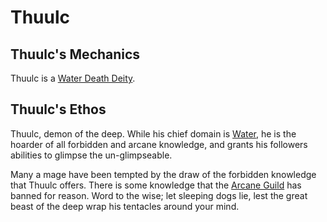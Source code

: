 # Thuulc

## Thuulc's Mechanics

Thuulc is a [Water Death Deity](../../Deity%20Mechanics/Water%20Death%20Deity.md).

## Thuulc's Ethos

Thuulc, demon of the deep. While his chief domain is [Water](../../../Spells/Spell%20Domains/Water.md), he is the hoarder of all forbidden and arcane knowledge, and grants his followers abilities to glimpse the un-glimpseable.

Many a mage have been tempted by the draw of the forbidden knowledge that Thuulc offers. There is some knowledge that the [Arcane Guild](../../../../Items%20and%20Gear/Economy/Detailed%20Prices/Relevant%20Prices/Arcane%20Guild.md) has banned for reason. Word to the wise; let sleeping dogs lie, lest the great beast of the deep wrap his tentacles around your mind.
